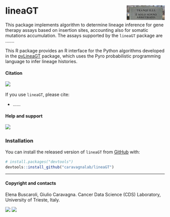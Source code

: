 
# lineaGT <a href="https://caravagnalab.github.io/LineaGT/"><img src="man/figures/logo.jpg" align="right" height="46" /></a>

This package implements algorithm to determine lineage inference for
gene therapy assays based on insertion sites, accounting also for
somatic mutations accumulation. The assays supported by the `lineaGT`
package are …….

This R package provides an R interface for the Python algorithms
developed in the [pyLineaGT](https://github.com/caravagnalab/pyLineaGT)
package, which uses the Pyro probabilistic programming language to infer
lineage histories.

#### Citation

[![](https://img.shields.io/badge/doi-.....-red.svg)](https://doi.org/....)

If you use `lineaGT`, please cite:

-   ……

#### Help and support

[![](https://img.shields.io/badge/GitHub%20Pages-https://caravagnalab.github.io/lineaGT/-steelblue.svg)](https://caravagnalab.github.io/lineaGT)

### Installation

You can install the released version of `lineaGT` from
[GitHub](https://github.com/) with:

``` r
# install.packages("devtools")
devtools::install_github("caravagnalab/lineaGT")
```

------------------------------------------------------------------------

#### Copyright and contacts

Elena Buscaroli, Giulio Caravagna. Cancer Data Science (CDS) Laboratory,
University of Trieste, Italy.

[![](https://img.shields.io/badge/CDS%20Lab%20Github-caravagnalab-seagreen.svg)](https://github.com/caravagnalab)
[![](https://img.shields.io/badge/CDS%20Lab%20webpage-https://www.caravagnalab.org/-red.svg)](https://www.caravagnalab.org/)
